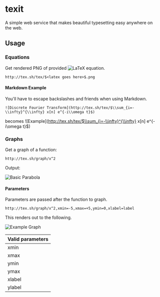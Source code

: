 # texit

A simple web service that makes beautiful typesetting easy anywhere on the web.

## Usage

### Equations

Get rendered PNG of provided ![LaTeX](http://tex.sh/tex/$LaTeX$.png) equation.

    http://tex.sh/tex/$<latex goes here>$.png

#### Markdown Example

You'll have to escape backslashes and friends when using Markdown.

    ![Discrete Fourier Transform](http://tex.sh/tex/$\\sum_{i=-\\infty}^{\\infty} x[n] e^{-i\\omega t}$)

becomes ![Example](http://tex.sh/tex/$\\sum_{i=-\\infty}^{\\infty} x[n] e^{-i\\omega t}$)

### Graphs

Get a graph of a function:

    http://tex.sh/graph/x^2

Output:

![Basic Parabola](http://tex.sh/graph/x^2)

#### Parameters

Parameters are passed after the function to graph.

    http://tex.sh/graph/x^2,xmin=-5,xmax=+5,ymin=0,xlabel=label

This renders out to the following.

![Example Graph](http://tex.sh/graph/x^2,xmin=-5,xmax=+5,ymin=0,xlabel=label)

| Valid parameters |
| ---------------- |
| xmin             |
| xmax             |
| ymin             |
| ymax             |
| xlabel           |
| ylabel           |
